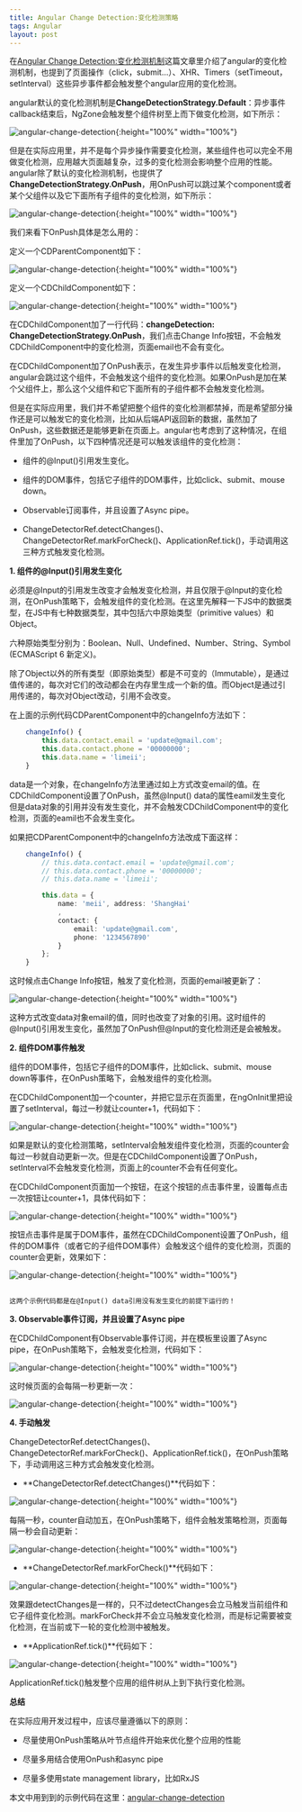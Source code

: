 ```yaml
---
title: Angular Change Detection:变化检测策略
tags: Angular
layout: post
---
```


在[Angular Change Detection:变化检测机制](https://limeii.github.io/2019/06/angular-changedetection/)这篇文章里介绍了angular的变化检测机制，也提到了页面操作（click，submit...）、XHR、Timers（setTimeout，setInterval）这些异步事件都会触发整个angular应用的变化检测。


angular默认的变化检测机制是**ChangeDetectionStrategy.Default**：异步事件callback结束后，NgZone会触发整个组件树至上而下做变化检测，如下所示：

![angular-change-detection](https://limeii.github.io/assets/images/posts/angular/angular-change-detection-strategy01.png){:height="100%" width="100%"}

但是在实际应用里，并不是每个异步操作需要变化检测，某些组件也可以完全不用做变化检测，应用越大页面越复杂，过多的变化检测会影响整个应用的性能。angular除了默认的变化检测机制，也提供了**ChangeDetectionStrategy.OnPush**，用OnPush可以跳过某个component或者某个父组件以及它下面所有子组件的变化检测，如下所示：

![angular-change-detection](https://limeii.github.io/assets/images/posts/angular/angular-change-detection-strategy02.png){:height="100%" width="100%"}

我们来看下OnPush具体是怎么用的：


定义一个CDParentComponent如下：

![angular-change-detection](https://limeii.github.io/assets/images/posts/angular/angular-change-detection-strategy03.png){:height="100%" width="100%"}

定义一个CDChildComponent如下：

![angular-change-detection](https://limeii.github.io/assets/images/posts/angular/angular-change-detection-strategy04.png){:height="100%" width="100%"}

在CDChildComponent加了一行代码：**changeDetection: ChangeDetectionStrategy.OnPush**，我们点击Change Info按钮，不会触发CDChildComponent中的变化检测，页面email也不会有变化。


在CDChildComponent加了OnPush表示，在发生异步事件以后触发变化检测，angular会跳过这个组件，不会触发这个组件的变化检测。如果OnPush是加在某个父组件上，那么这个父组件和它下面所有的子组件都不会触发变化检测。


但是在实际应用里，我们并不希望把整个组件的变化检测都禁掉，而是希望部分操作还是可以触发它的变化检测，比如从后端API返回新的数据，虽然加了OnPush，这些数据还是能够更新在页面上。angular也考虑到了这种情况，在组件里加了OnPush，以下四种情况还是可以触发该组件的变化检测：

- 组件的@Input()引用发生变化。

- 组件的DOM事件，包括它子组件的DOM事件，比如click、submit、mouse down。

- Observable订阅事件，并且设置了Async pipe。

- ChangeDetectorRef.detectChanges()、ChangeDetectorRef.markForCheck()、ApplicationRef.tick()，手动调用这三种方式触发变化检测。


**1. 组件的@Input()引用发生变化**

必须是@Input的引用发生改变才会触发变化检测，并且仅限于@Input的变化检测，在OnPush策略下，会触发组件的变化检测。在这里先解释一下JS中的数据类型，在JS中有七种数据类型，其中包括六中原始类型（primitive values）和Object。


六种原始类型分别为：Boolean、Null、Undefined、Number、String、Symbol (ECMAScript 6 新定义)。


除了Object以外的所有类型（即原始类型）都是不可变的（Immutable），是通过值传递的，每次对它们的改动都会在内存里生成一个新的值。而Object是通过引用传递的，每次对Object改动，引用不会改变。


在上面的示例代码CDParentComponent中的changeInfo方法如下：

```ts
    changeInfo() {
        this.data.contact.email = 'update@gmail.com';
        this.data.contact.phone = '00000000';
        this.data.name = 'limeii';
    }

```
data是一个对象，在changeInfo方法里通过如上方式改变email的值。在CDChildComponent设置了OnPush，虽然@Input() data的属性eamil发生变化但是data对象的引用并没有发生变化，并不会触发CDChildComponent中的变化检测，页面的eamil也不会发生变化。


如果把CDParentComponent中的changeInfo方法改成下面这样：

```ts
    changeInfo() {
        // this.data.contact.email = 'update@gmail.com';
        // this.data.contact.phone = '00000000';
        // this.data.name = 'limeii';

        this.data = {
            name: 'meii', address: 'ShangHai'
            ,
            contact: {
                email: 'update@gmail.com',
                phone: '1234567890'
            }
        };
    }

```

这时候点击Change Info按钮，触发了变化检测，页面的email被更新了：

![angular-change-detection](https://limeii.github.io/assets/images/posts/angular/angular-change-detection-strategy05.gif){:height="100%" width="100%"}

这种方式改变data对象email的值，同时也改变了对象的引用。这时组件的@Input()引用发生变化，虽然加了OnPush但@Input的变化检测还是会被触发。


**2. 组件DOM事件触发**

组件的DOM事件，包括它子组件的DOM事件，比如click、submit、mouse down等事件，在OnPush策略下，会触发组件的变化检测。

在CDChildComponent加一个counter，并把它显示在页面里，在ngOnInit里把设置了setInterval，每过一秒就让counter+1，代码如下：

![angular-change-detection](https://limeii.github.io/assets/images/posts/angular/angular-change-detection-strategy06.png){:height="100%" width="100%"}

如果是默认的变化检测策略，setInterval会触发组件变化检测，页面的counter会每过一秒就自动更新一次。但是在CDChildComponent设置了OnPush，setInterval不会触发变化检测，页面上的counter不会有任何变化。


在CDChildComponent页面加一个按钮，在这个按钮的点击事件里，设置每点击一次按钮让counter+1，具体代码如下：

![angular-change-detection](https://limeii.github.io/assets/images/posts/angular/angular-change-detection-strategy07.png){:height="100%" width="100%"}

按钮点击事件是属于DOM事件，虽然在CDChildComponent设置了OnPush，组件的DOM事件（或者它的子组件DOM事件）会触发这个组件的变化检测，页面的counter会更新，效果如下：

![angular-change-detection](https://limeii.github.io/assets/images/posts/angular/angular-change-detection-strategy08.gif){:height="100%" width="100%"}

```

这两个示例代码都是在@Input() data引用没有发生变化的前提下运行的！

```

**3. Observable事件订阅，并且设置了Async pipe**

在CDChildComponent有Observable事件订阅，并在模板里设置了Async pipe，在OnPush策略下，会触发变化检测，代码如下：


![angular-change-detection](https://limeii.github.io/assets/images/posts/angular/angular-change-detection-strategy09.png){:height="100%" width="100%"}

这时候页面的会每隔一秒更新一次：

![angular-change-detection](https://limeii.github.io/assets/images/posts/angular/angular-change-detection-strategy10.gif){:height="100%" width="100%"}


**4. 手动触发**

ChangeDetectorRef.detectChanges()、ChangeDetectorRef.markForCheck()、ApplicationRef.tick()，在OnPush策略下，手动调用这三种方式会触发变化检测。

- **ChangeDetectorRef.detectChanges()**代码如下：

![angular-change-detection](https://limeii.github.io/assets/images/posts/angular/angular-change-detection-strategy11.png){:height="100%" width="100%"}

每隔一秒，counter自动加五，在OnPush策略下，组件会触发策略检测，页面每隔一秒会自动更新：

![angular-change-detection](https://limeii.github.io/assets/images/posts/angular/angular-change-detection-strategy12.gif){:height="100%" width="100%"}

- **ChangeDetectorRef.markForCheck()**代码如下：

![angular-change-detection](https://limeii.github.io/assets/images/posts/angular/angular-change-detection-strategy13.png){:height="100%" width="100%"}

效果跟detectChanges是一样的，只不过detectChanges会立马触发当前组件和它子组件变化检测。markForCheck并不会立马触发变化检测，而是标记需要被变化检测，在当前或下一轮的变化检测中被触发。

- **ApplicationRef.tick()**代码如下：

![angular-change-detection](https://limeii.github.io/assets/images/posts/angular/angular-change-detection-strategy14.png){:height="100%" width="100%"}

ApplicationRef.tick()触发整个应用的组件树从上到下执行变化检测。


**总结**

在实际应用开发过程中，应该尽量遵循以下的原则：

- 尽量使用OnPush策略从叶节点组件开始来优化整个应用的性能

- 尽量多用结合使用OnPush和async pipe

- 尽量多使用state management library，比如RxJS


本文中用到到的示例代码在这里：[angular-change-detection](https://github.com/LiMeii/angular-change-detection)